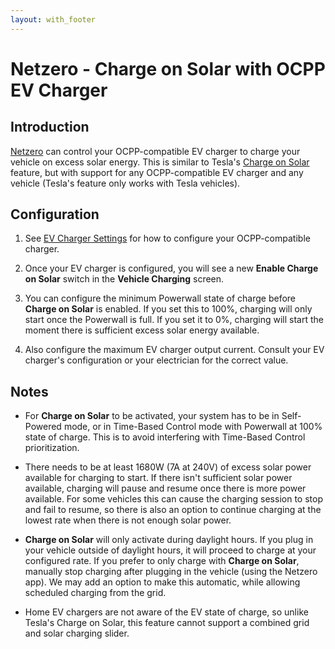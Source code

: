 ```yaml
---
layout: with_footer
---
```


# Netzero - Charge on Solar with OCPP EV Charger

## Introduction

[Netzero](https://www.netzero.energy) can control your OCPP-compatible EV charger to charge your
vehicle on excess solar energy. This is similar to Tesla's [Charge on Solar](https://www.tesla.com/support/tesla-app/charge-on-solar)
feature, but with support for any OCPP-compatible EV charger and any vehicle (Tesla's feature only works
with Tesla vehicles).


## Configuration

1. See [EV Charger Settings](https://www.netzero.energy/docs/ev_charger_settings) for how to configure
   your OCPP-compatible charger.

2. Once your EV charger is configured, you will see a new **Enable Charge on Solar** switch in the
   **Vehicle Charging** screen.

3. You can configure the minimum Powerwall state of charge before **Charge on Solar** is enabled.
   If you set this to 100%, charging will only start once the Powerwall is full. If you set
   it to 0%, charging will start the moment there is sufficient excess solar energy available.

4. Also configure the maximum EV charger output current. Consult your EV charger's configuration or
   your electrician for the correct value.


## Notes

- For **Charge on Solar** to be activated, your system has to be in Self-Powered mode, or in
  Time-Based Control mode with Powerwall at 100% state of charge. This is to avoid interfering
  with Time-Based Control prioritization.

- There needs to be at least 1680W (7A at 240V) of excess solar power available for charging to start.
  If there isn't sufficient solar power available, charging will pause and resume once there is
  more power available. For some vehicles this can cause the charging session to stop and fail to
  resume, so there is also an option to continue charging at the lowest rate when there is not enough
  solar power.

- **Charge on Solar** will only activate during daylight hours. If you plug in your vehicle outside
  of daylight hours, it will proceed to charge at your configured rate. If you prefer to
  only charge with **Charge on Solar**, manually stop charging after plugging in the vehicle (using the
  Netzero app). We may add an option to make this automatic, while allowing scheduled charging from
  the grid.

- Home EV chargers are not aware of the EV state of charge, so unlike Tesla's Charge on Solar, this
  feature cannot support a combined grid and solar charging slider.
